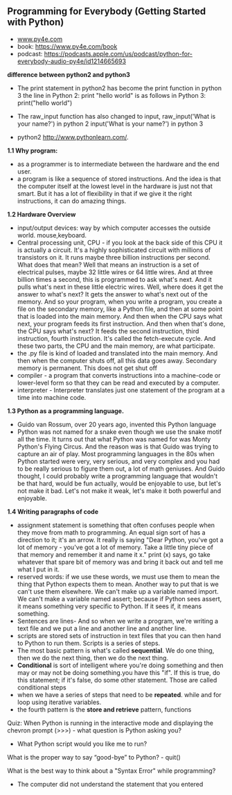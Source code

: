 ## Programming for Everybody (Getting Started with Python)

- www.py4e.com
- book: https://www.py4e.com/book
- podcast: https://podcasts.apple.com/us/podcast/python-for-everybody-audio-py4e/id1214665693

**difference between python2 and python3**
- The print statement in python2 has become the print function in python 3
the line in Python 2: print "hello world"
is as follows in Python 3: print("hello world")

- The raw_input function has also changed to input,
raw_input('What is your name?') in python 2
input('What is your name?') in python 3

- python2  http://www.pythonlearn.com/.

**1.1 Why program:**
- as a programmer is to intermediate between the hardware and the end user.
- a program is like a sequence of stored instructions. And the idea is that the computer itself at the lowest level in the hardware is just not that smart. But it has a lot of flexibility in that if we give it the right instructions, it can do amazing things.

**1.2 Hardware Overview**
- input/output devices: way by which computer accesses the outside world. mouse,keyboard.
- Central processing unit, CPU - if you look at the back side of this CPU it is actually a circuit. It's a highly sophisticated circuit with millions of transistors on it. It runs maybe three billion instructions per second. What does that mean? Well that means an instruction is a set of electrical pulses, maybe 32 little wires or 64 little wires. And at three billion times a second, this is programmed to ask what's next. And it pulls what's next in these little electric wires. Well, where does it get the answer to what's next? It gets the answer to what's next out of the memory. And so your program, when you write a program, you create a file on the secondary memory, like a Python file, and then at some point that is loaded into the main memory. And then when the CPU says what next, your program feeds its first instruction. And then when that's done, the CPU says what's next? It feeds the second instruction, third instruction, fourth instruction. It's called the fetch-execute cycle. And these two parts, the CPU and the main memory, are what participate.
- the .py file is kind of loaded and translated into the main memory. And then when the computer shuts off, all this data goes away. Secondary memory is permanent. This does not get shut off
- compiler - a program that converts instructions into a machine-code or lower-level form so that they can be read and executed by a computer.
- interpreter - Interpreter translates just one statement of the program at a time into machine code.
  
**1.3 Python as a programming language.**
- Guido van Rossum, over 20 years ago, invented this Python language
- Python was not named for a snake even though we use the snake motif all the time. It turns out that what Python was named for was Monty Python's Flying Circus. And the reason was is that Guido was trying to capture an air of play. Most programming languages in the 80s when Python started were very, very serious, and very complex and you had to be really serious to figure them out, a lot of math geniuses. And Guido thought, I could probably write a programming language that wouldn't be that hard, would be fun actually, would be enjoyable to use, but let's not make it bad. Let's not make it weak, let's make it both powerful and enjoyable.

**1.4 Writing paragraphs of code**
- assignment statement is something that often confuses people when they move from math to programming. An equal sign sort of has a direction to it; it's an arrow. It really is saying "Dear Python, you've got a lot of memory - you've got a lot of memory. Take a little tiny piece of that memory and remember it and name it x." print (x) says, go take whatever that spare bit of memory was and bring it back out and tell me what I put in it.
- reserved words: if we use these words, we must use them to mean the thing that Python expects them to mean. Another way to put that is we can't use them elsewhere. We can't make up a variable named import. We can't make a variable named assert; because if Python sees assert, it means something very specific to Python. If it sees if, it means something. 
- Sentences are lines- And so when we write a program, we're writing a text file and we put a line and another line and another line.
- scripts are stored sets of instruction in text files that you can then hand to Python to run them. Scripts is a series of steps.
 - The most basic pattern is what's called **sequential**. We do one thing, then we do the next thing, then we do the next thing. 
 - **Conditional** is sort of intelligent where you're doing something and then may or may not be doing something.you have this "if". If this is true, do this statement; if it's false, do some other statement. Those are called conditional steps 
 - when we have a series of steps that need to be **repeated**. while and for loop using iterative variables.
 - the fourth pattern is the **store and retrieve** pattern, functions


Quiz:
When Python is running in the interactive mode and displaying the chevron prompt (>>>) - what question is Python asking you?
- What Python script would you like me to run? 

What is the proper way to say “good-bye” to Python? - quit()

What is the best way to think about a "Syntax Error" while programming?
- The computer did not understand the statement that you entered

